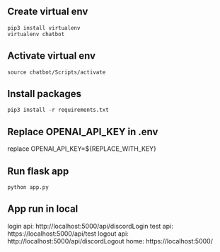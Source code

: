 ## Create virtual env
```
pip3 install virtualenv
virtualenv chatbot
```
## Activate virtual env
```
source chatbot/Scripts/activate
```

## Install packages
```
pip3 install -r requirements.txt
```
## Replace OPENAI_API_KEY in .env
replace OPENAI_API_KEY=${REPLACE_WITH_KEY}

## Run flask app
```
python app.py
```

## App run in local
login api: http://localhost:5000/api/discordLogin
test api: https://localhost:5000/api/test
logout api: http://localhost:5000/api/discordLogout
home: https://localhost:5000/
